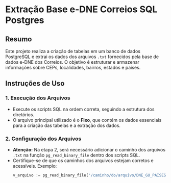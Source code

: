 # Extração Base e-DNE Correios SQL Postgres

## Resumo

Este projeto realiza a criação de tabelas em um banco de dados PostgreSQL e extrai os dados dos arquivos `.txt` fornecidos pela base de dados e-DNE dos Correios. O objetivo é estruturar e armazenar informações sobre CEPs, localidades, bairros, estados e países.

## Instruções de Uso

### 1. Execução dos Arquivos

- Execute os scripts SQL na ordem correta, seguindo a estrutura dos diretórios.
- O arquivo principal utilizado é o **Fixo**, que contém os dados essenciais para a criação das tabelas e a extração dos dados.

### 2. Configuração dos Arquivos

- **Atenção:** Na etapa 2, será necessário adicionar o caminho dos arquivos `.txt` na função `pg_read_binary_file` dentro dos scripts SQL.
- Certifique-se de que os caminhos dos arquivos estejam corretos e acessíveis. Exemplo:
  ```sql
  v_arquivo := pg_read_binary_file('/caminho/do/arquivo/DNE_GU_PAISES.TXT');